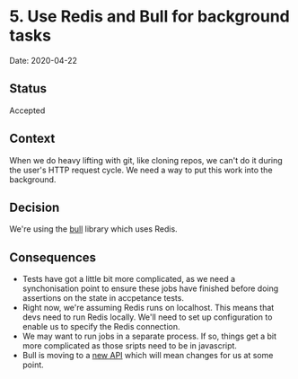 # 5. Use Redis and Bull for background tasks

Date: 2020-04-22

## Status

Accepted

## Context

When we do heavy lifting with git, like cloning repos, we can't do it during the user's HTTP request cycle. We need a way to put this work into the background.

## Decision

We're using the [bull](https://github.com/OptimalBits/bull/) library which uses Redis.

## Consequences

* Tests have got a little bit more complicated, as we need a synchonisation point to ensure these jobs have finished before doing assertions on the state in accpetance tests.
* Right now, we're assuming Redis runs on localhost. This means that devs need to run Redis locally. We'll need to set up configuration to enable us to specify the Redis connection.
* We may want to run jobs in a separate process. If so, things get a bit more complicated as those sripts need to be in javascript.
* Bull is moving to a [new API](https://github.com/taskforcesh/bullmq) which will mean changes for us at some point.
